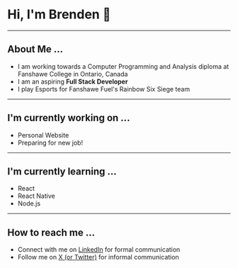 # Hi, I'm Brenden 👋
---
## About Me ...
- I am working towards a Computer Programming and Analysis diploma at Fanshawe College in Ontario, Canada
- I am an aspiring **Full Stack Developer**
- I play Esports for Fanshawe Fuel's Rainbow Six Siege team
---
## I'm currently working on ...
- Personal Website
- Preparing for new job!
---
## I'm currently learning ...
- React
- React Native
- Node.js
---
## How to reach me ...
- Connect with me on [LinkedIn](https://www.linkedin.com/in/brendenkohut/) for formal communication
- Follow me on [X (or Twitter)](https://twitter.com/brendokht) for informal communication

<!--
**brendokht/brendokht** is a ✨ _special_ ✨ repository because its `README.md` (this file) appears on your GitHub profile.

Here are some ideas to get you started:

- 🔭 I’m currently working on ...
- 🌱 I’m currently learning ...
- 👯 I’m looking to collaborate on ...
- 🤔 I’m looking for help with ...
- 💬 Ask me about ...
- 📫 How to reach me: ...
- 😄 Pronouns: ...
- ⚡ Fun fact: ...
-->
